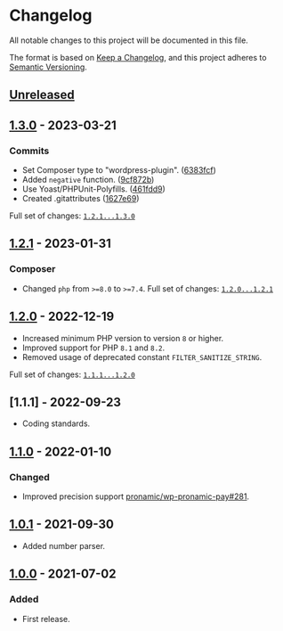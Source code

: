 # Changelog

All notable changes to this project will be documented in this file.

The format is based on [Keep a Changelog](https://keepachangelog.com/en/1.0.0/),
and this project adheres to [Semantic Versioning](https://semver.org/spec/v2.0.0.html).

## [Unreleased]

## [1.3.0] - 2023-03-21

### Commits

- Set Composer type to "wordpress-plugin". ([6383fcf](https://github.com/pronamic/wp-number/commit/6383fcf30160b6860156fc9b2b1511b0d123973f))
- Added `negative` function. ([9cf872b](https://github.com/pronamic/wp-number/commit/9cf872b3ed7eadfbe36e8b665b1e722a27e1a957))
- Use Yoast/PHPUnit-Polyfills. ([461fdd9](https://github.com/pronamic/wp-number/commit/461fdd978d90a6c9a66e62fb2f7ae0d26304b7b1))
- Created .gitattributes ([1627e69](https://github.com/pronamic/wp-number/commit/1627e691c82b0249f266e01b9e2bf78d0e026c1a))

Full set of changes: [`1.2.1...1.3.0`][1.3.0]

[1.3.0]: https://github.com/pronamic/wp-number/compare/v1.2.1...v1.3.0

## [1.2.1] - 2023-01-31
### Composer

- Changed `php` from `>=8.0` to `>=7.4`.
Full set of changes: [`1.2.0...1.2.1`][1.2.1]

[1.2.1]: https://github.com/pronamic/wp-number/compare/v1.2.0...v1.2.1

## [1.2.0] - 2022-12-19
- Increased minimum PHP version to version `8` or higher.
- Improved support for PHP `8.1` and `8.2`.
- Removed usage of deprecated constant `FILTER_SANITIZE_STRING`.

Full set of changes: [`1.1.1...1.2.0`][1.2.0]

[1.2.0]: https://github.com/pronamic/wp-number/compare/1.1.1...1.2.0

## [1.1.1] - 2022-09-23
- Coding standards.

## [1.1.0] - 2022-01-10
### Changed
- Improved precision support [pronamic/wp-pronamic-pay#281](https://github.com/pronamic/wp-pronamic-pay/issues/281).

## [1.0.1] - 2021-09-30
- Added number parser.

## [1.0.0] - 2021-07-02
### Added
- First release.

[Unreleased]: https://github.com/pronamic/wp-number/compare/1.1.1...HEAD
[1.1.0]: https://github.com/pronamic/wp-number/compare/1.0.1...1.1.0
[1.0.1]: https://github.com/pronamic/wp-number/compare/1.0.0...1.0.1
[1.0.0]: https://github.com/pronamic/wp-number/releases/tag/1.0.0
